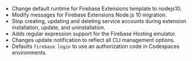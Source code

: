 - Change default runtime for Firebase Extensions template to nodejs10.
- Modify messages for Firebase Extensions Node.js 10 migration.
- Stop creating, updating and deleting service accounts during extension installation, update, and uninstallation.
- Adds regular expression support for the Firebase Hosting emulator.
- Changes update notification to reflect all CLI management options.
- Defaults `firebase login` to use an authorization code in Codespaces environments.
